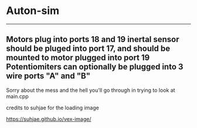 # Auton-sim
----------------------------------------------------------------------------
Motors plug into ports 18 and 19
inertal sensor should be pluged into port 17, and should be mounted to motor plugged into port 19
Potentiomiters can optionally be plugged into 3 wire ports "A" and "B"
----------------------------------------------------------------------------

Sorry about the mess and the hell you'll go through in trying to look at main.cpp

credits to suhjae for the loading image

https://suhjae.github.io/vex-image/
